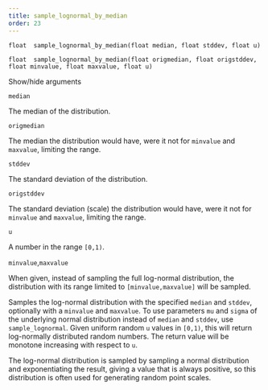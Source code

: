 ```yaml
---
title: sample_lognormal_by_median
order: 23
---
```

`float  sample_lognormal_by_median(float median, float stddev, float u)`

`float  sample_lognormal_by_median(float origmedian, float origstddev, float minvalue, float maxvalue, float u)`

Show/hide arguments

`median`

The median of the distribution.

`origmedian`

The median the distribution would have, were it not for `minvalue`
and `maxvalue`, limiting the range.

`stddev`

The standard deviation of the distribution.

`origstddev`

The standard deviation (scale) the distribution would have, were it
not for `minvalue` and `maxvalue`, limiting the range.

`u`

A number in the range `[0,1)`.

`minvalue`,`maxvalue`

When given, instead of sampling the full log-normal distribution,
the distribution with its range limited to `[minvalue,maxvalue]` will be
sampled.

Samples the log-normal distribution with the specified `median` and `stddev`,
optionally with a `minvalue` and `maxvalue`. To use parameters `mu` and `sigma`
of the underlying normal distribution instead of `median` and `stddev`,
use `sample_lognormal`.
Given uniform random `u` values in `[0,1)`, this will return log-normally
distributed random numbers. The return value will be monotone increasing
with respect to `u`.

The log-normal distribution is sampled by sampling a normal distribution
and exponentiating the result, giving a value that is always positive, so
this distribution is often used for generating random point scales.
